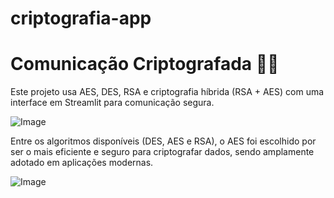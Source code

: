 # criptografia-app
# Comunicação Criptografada 🤖🔐

Este projeto usa AES, DES, RSA e criptografia híbrida (RSA + AES) com uma interface em Streamlit para comunicação segura.

![Image](https://github.com/user-attachments/assets/c697ab80-db8f-4b63-ad3f-ae2a76cafa7b)

Entre os algoritmos disponíveis (DES, AES e RSA), o AES foi escolhido por ser o mais eficiente e seguro para criptografar dados, sendo amplamente adotado em aplicações modernas.

![Image](https://github.com/user-attachments/assets/c8ec26bb-c6e2-4717-8ba0-3509364e9136)


